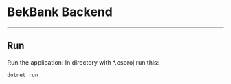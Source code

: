 # BekBank Backend

---

## Run
Run the application:
In directory with *.csproj run this:
```
dotnet run
```
